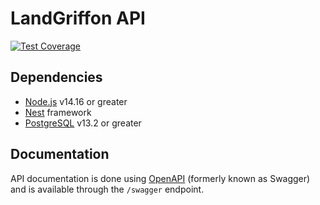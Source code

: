 # LandGriffon API

[![Test Coverage](https://api.codeclimate.com/v1/badges/b46441bdb6b80f3b0094/test_coverage)](https://codeclimate.com/github/Vizzuality/landgriffon/test_coverage)

## Dependencies

- [Node.js](https://nodejs.org/en/) v14.16 or greater
- [Nest](https://nestjs.com/) framework
- [PostgreSQL](https://www.postgresql.org/) v13.2 or greater

## Documentation

API documentation is done using [OpenAPI](https://swagger.io/docs/specification/about/) (formerly known as Swagger) and
is available through the `/swagger` endpoint.
